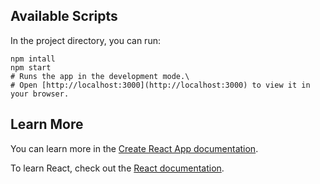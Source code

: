 ## Available Scripts

In the project directory, you can run:

```
npm intall
npm start
# Runs the app in the development mode.\
# Open [http://localhost:3000](http://localhost:3000) to view it in your browser.
```

## Learn More

You can learn more in the [Create React App documentation](https://facebook.github.io/create-react-app/docs/getting-started).

To learn React, check out the [React documentation](https://reactjs.org/).
